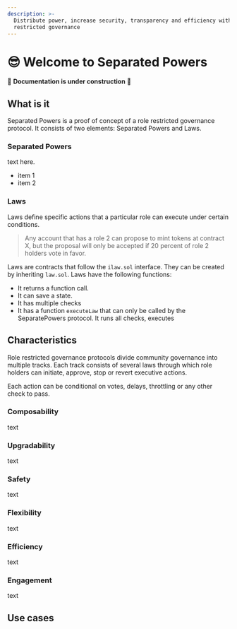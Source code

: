 ```yaml
---
description: >-
  Distribute power, increase security, transparency and efficiency with role
  restricted governance
---
```


# 😎 Welcome to Separated Powers

🚧 **Documentation is under construction** 🚧

## What is it

Separated Powers is a proof of concept of a role restricted governance protocol. It consists of two elements: Separated Powers and Laws.

### Separated Powers

text here.

* item 1
* item 2

### Laws

Laws define specific actions that a particular role can execute under certain conditions.&#x20;

> Any account that has a role 2 can propose to mint tokens at contract X, but the proposal will only be accepted if 20 percent of role 2 holders vote in favor.

Laws are contracts that follow the `ilaw.sol` interface. They can be created by inheriting `law.sol`. Laws have the following functions:

* It returns a function call.
* It can save a state.
* It has multiple checks
* It has a function `executeLaw` that can only be called by the SeparatePowers protocol. It runs all checks, executes

## Characteristics

Role restricted governance protocols divide community governance into multiple tracks. Each track consists of several laws through which role holders can initiate, approve, stop or revert executive actions.

Each action can be conditional on votes, delays, throttling or any other check to pass.

### Composability

text

### Upgradability

text

### Safety

text

### Flexibility

text

### Efficiency

text

### Engagement

text

## Use cases
